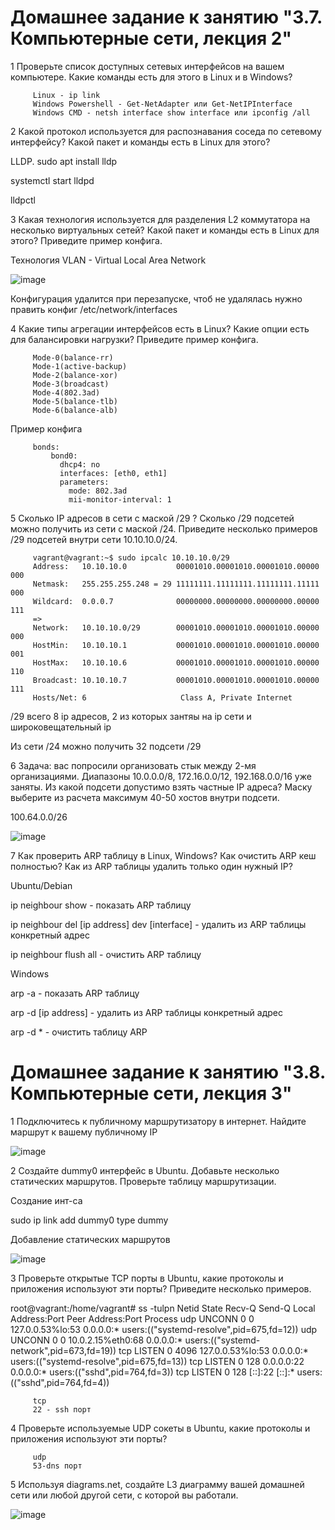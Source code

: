 # Домашнее задание к занятию "3.7. Компьютерные сети, лекция 2"

1  Проверьте список доступных сетевых интерфейсов на вашем компьютере. Какие команды есть для этого в Linux и в Windows?

         Linux - ip link
         Windows Powershell - Get-NetAdapter или Get-NetIPInterface
         Windows CMD - netsh interface show interface или ipconfig /all

2   Какой протокол используется для распознавания соседа по сетевому интерфейсу? Какой пакет и команды есть в Linux для этого?

LLDP. sudo apt install lldp

systemctl start lldpd

lldpctl

3   Какая технология используется для разделения L2 коммутатора на несколько виртуальных сетей? Какой пакет и команды есть в Linux для этого? Приведите пример конфига.

Технология VLAN - Virtual Local Area Network

![image](https://user-images.githubusercontent.com/111060072/191718314-5f3f96d0-a865-4290-9898-486a65a2f4a5.png)

Конфигурация удалится при перезапуске, чтоб не удалялась нужно править конфиг /etc/network/interfaces

4  Какие типы агрегации интерфейсов есть в Linux? Какие опции есть для балансировки нагрузки? Приведите пример конфига.

         Mode-0(balance-rr)
         Mode-1(active-backup)
         Mode-2(balance-xor)
         Mode-3(broadcast)
         Mode-4(802.3ad)
         Mode-5(balance-tlb)
         Mode-6(balance-alb)
         
Пример конфига 

         bonds:
             bond0:
               dhcp4: no
               interfaces: [eth0, eth1]
               parameters: 
                 mode: 802.3ad
                 mii-monitor-interval: 1

5  Сколько IP адресов в сети с маской /29 ? Сколько /29 подсетей можно получить из сети с маской /24. Приведите несколько примеров /29 подсетей внутри сети 10.10.10.0/24.

         vagrant@vagrant:~$ sudo ipcalc 10.10.10.0/29
         Address:   10.10.10.0           00001010.00001010.00001010.00000 000
         Netmask:   255.255.255.248 = 29 11111111.11111111.11111111.11111 000
         Wildcard:  0.0.0.7              00000000.00000000.00000000.00000 111
         =>
         Network:   10.10.10.0/29        00001010.00001010.00001010.00000 000
         HostMin:   10.10.10.1           00001010.00001010.00001010.00000 001
         HostMax:   10.10.10.6           00001010.00001010.00001010.00000 110
         Broadcast: 10.10.10.7           00001010.00001010.00001010.00000 111
         Hosts/Net: 6                     Class A, Private Internet
/29 всего 8 ip адресов, 2 из которых зантяы на ip сети и широковещательный ip 

Из сети /24 можно получить 32 подсети /29

6  Задача: вас попросили организовать стык между 2-мя организациями. Диапазоны 10.0.0.0/8, 172.16.0.0/12, 192.168.0.0/16 уже заняты. Из какой подсети допустимо взять частные IP адреса? Маску выберите из расчета максимум 40-50 хостов внутри подсети.

100.64.0.0/26

![image](https://user-images.githubusercontent.com/111060072/191722541-a3883e06-0117-4aae-bee8-5b375225ecaa.png)

7  Как проверить ARP таблицу в Linux, Windows? Как очистить ARP кеш полностью? Как из ARP таблицы удалить только один нужный IP?

Ubuntu/Debian

ip neighbour show - показать ARP таблицу

ip neighbour del [ip address] dev [interface] - удалить из ARP таблицы конкретный адрес

ip neighbour flush all - очистить ARP таблицу

Windows

arp -a - показать ARP таблицу

arp -d [ip address] - удалить из ARP таблицы конкретный адрес

arp -d * - очистить таблицу ARP


# Домашнее задание к занятию "3.8. Компьютерные сети, лекция 3"

1   Подключитесь к публичному маршрутизатору в интернет. Найдите маршрут к вашему публичному IP

![image](https://user-images.githubusercontent.com/111060072/191812645-336d0700-ca6a-460e-9efa-baba91d85ce9.png)

2   Создайте dummy0 интерфейс в Ubuntu. Добавьте несколько статических маршрутов. Проверьте таблицу маршрутизации.

Создание инт-са 

sudo ip link add dummy0 type dummy

Добавление статических маршрутов

![image](https://user-images.githubusercontent.com/111060072/191819916-987e9fd8-855b-4b32-b666-5368e0699c87.png)

3   Проверьте открытые TCP порты в Ubuntu, какие протоколы и приложения используют эти порты? Приведите несколько примеров.

root@vagrant:/home/vagrant# ss -tulpn
Netid  State      Recv-Q     Send-Q          Local Address:Port              Peer Address:Port           Process
udp   UNCONN   0    0                      127.0.0.53%lo:53                      0.0.0.0:*                  users:(("systemd-resolve",pid=675,fd=12))
udp   UNCONN   0    0                      10.0.2.15%eth0:68                     0.0.0.0:*                  users:(("systemd-network",pid=673,fd=19))
tcp   LISTEN  0     4096                   127.0.0.53%lo:53                      0.0.0.0:*                  users:(("systemd-resolve",pid=675,fd=13))
tcp   LISTEN  0     128                    0.0.0.0:22                            0.0.0.0:*                  users:(("sshd",pid=764,fd=3))
tcp   LISTEN  0     128                    [::]:22                               [::]:*                     users:(("sshd",pid=764,fd=4))

         tcp
         22 - ssh порт
4   Проверьте используемые UDP сокеты в Ubuntu, какие протоколы и приложения используют эти порты?

         udp 
         53-dns порт 
         
5 Используя diagrams.net, создайте L3 диаграмму вашей домашней сети или любой другой сети, с которой вы работали.

![image](https://user-images.githubusercontent.com/111060072/191830341-55466fee-618a-4f8a-af4f-5a702f166056.png)























